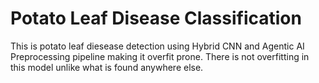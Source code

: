 # Potato Leaf Disease Classification

This is potato leaf diesease detection using Hybrid CNN and Agentic AI Preprocessing pipeline making it overfit prone. 
There is not overfitting in this model unlike what is found anywhere else.
